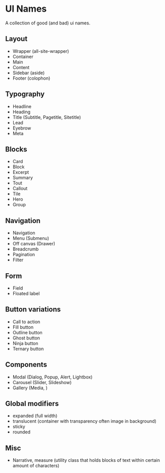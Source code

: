 # UI Names
A collection of good (and bad) ui names. 

## Layout
- Wrapper (all-site-wrapper)
- Container
- Main
- Content
- Sidebar (aside)
- Footer (colophon)

## Typography
- Headline
- Heading
- Title (Subtitle, Pagetitle, Sitetitle)
- Lead
- Eyebrow
- Meta

## Blocks
- Card
- Block
- Excerpt
- Summary
- Tout
- Callout
- Tile
- Hero
- Group

## Navigation
- Navigation 
- Menu (Submenu)
- Off canvas (Drawer)
- Breadcrumb
- Pagination
- Filter

## Form
- Field
- Floated label

## Button variations
- Call to action
- Fill button
- Outline button
- Ghost button
- Ninja button
- Ternary button

## Components
- Modal (Dialog, Popup, Alert, Lightbox)
- Carousel (Slider, Slideshow)
- Gallery (Media, )

## Global modifiers
- expanded (full width)
- translucent (container with transparency often image in background)
- sticky
- rounded

## Misc
- Narrative, measure (utility class that holds blocks of text within certain amount of characters)
